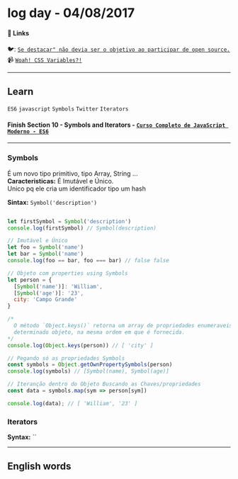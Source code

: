 # log day - 04/08/2017

#### 🔗 Links

:bird:: [`Se destacar" não devia ser o objetivo ao participar de open source.`](https://twitter.com/LFeh/status/893233959118786560)  
:video_camera:  [`Woah! CSS Variables?!`](https://www.youtube.com/watch?v=AHLNzv13c2I&t=9s)  

___

## Learn
`ES6` `javascript` `Symbols` `Twitter` `Iterators`
#### Finish Section 10 - Symbols and Iterators - [`Curso Completo de JavaScript Moderno - ES6`](https://www.udemy.com/curso-completo-de-javascript-moderno-es6/)
___

### Symbols
É um novo tipo primitivo, tipo Array, String ...  
**Caracteristicas:** É Imutável e Único.  
Unico pq ele cria um identificador tipo um hash

**Sintax:** `Symbol('description')`

```javascript

let firstSymbol = Symbol('description')
console.log(firstSymbol) // Symbol(description)

// Imutável e Único
let foo = Symbol('name')
let bar = Symbol('name')
console.log(foo == bar, foo === bar) // false false

// Objeto com properties using Symbols
let person = {
  [Symbol('name')]: 'William',
  [Symbol('age')]: '23',
  city: 'Campo Grande'
}

/*
  O método `Object.keys()` retorna um array de propriedades enumeraveis de um
  determinado objeto, na mesma ordem em que é fornecida.
*/
console.log(Object.keys(person)) // [ 'city' ]

// Pegando só as propriedades Symbols
const symbols = Object.getOwnPropertySymbols(person)
console.log(symbols) // [Symbol(name), Symbol(age)]

// Iteranção dentro do Objeto Buscando as Chaves/propriedades
const data = symbols.map(sym => person[sym])

console.log(data); // [ 'William', '23' ]
```

### Iterators
**Syntax:** ``
___

## English words
